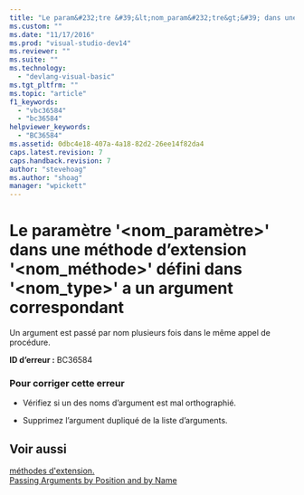 ```yaml
---
title: "Le param&#232;tre &#39;&lt;nom_param&#232;tre&gt;&#39; dans une m&#233;thode d’extension &#39;&lt;nom_m&#233;thode&gt;&#39; d&#233;fini dans &#39;&lt;nom_type&gt;&#39; a un argument correspondant | Microsoft Docs"
ms.custom: ""
ms.date: "11/17/2016"
ms.prod: "visual-studio-dev14"
ms.reviewer: ""
ms.suite: ""
ms.technology: 
  - "devlang-visual-basic"
ms.tgt_pltfrm: ""
ms.topic: "article"
f1_keywords: 
  - "vbc36584"
  - "bc36584"
helpviewer_keywords: 
  - "BC36584"
ms.assetid: 0dbc4e18-407a-4a18-82d2-26ee14f82da4
caps.latest.revision: 7
caps.handback.revision: 7
author: "stevehoag"
ms.author: "shoag"
manager: "wpickett"
---
```

# Le param&#232;tre &#39;&lt;nom_param&#232;tre&gt;&#39; dans une m&#233;thode d’extension &#39;&lt;nom_m&#233;thode&gt;&#39; d&#233;fini dans &#39;&lt;nom_type&gt;&#39; a un argument correspondant
Un argument est passé par nom plusieurs fois dans le même appel de procédure.  
  
 **ID d’erreur :** BC36584  
  
### Pour corriger cette erreur  
  
-   Vérifiez si un des noms d’argument est mal orthographié.  
  
-   Supprimez l’argument dupliqué de la liste d’arguments.  
  
## Voir aussi  
 [méthodes d'extension.](/dotnet/visual-basic/programming-guide/language-features/procedures/extension-methods)   
 [Passing Arguments by Position and by Name](/dotnet/visual-basic/programming-guide/language-features/procedures/passing-arguments-by-position-and-by-name)
